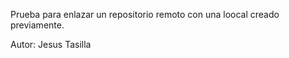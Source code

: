 Prueba para enlazar un repositorio remoto con una loocal creado previamente.
   
Autor: Jesus Tasilla 

